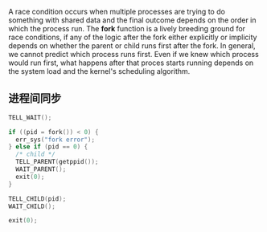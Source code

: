 A race condition occurs when multiple processes are trying to do something with shared data and the final outcome depends on the order in which the process run. The **fork** function is a lively breeding ground for race conditions, if any of the logic after the fork either explicitly or implicity depends on whether the parent or child runs first after the fork. In general, we cannot predict which process runs first. Even if we knew which process would run first, what happens after that proces starts running depends on the system load and the kernel's scheduling algorithm.



## 进程间同步

```c
TELL_WAIT();

if ((pid = fork()) < 0) {
  err_sys("fork error");
} else if (pid == 0) {
  /* child */
  TELL_PARENT(getppid());
  WAIT_PARENT();
  exit(0);
}

TELL_CHILD(pid);
WAIT_CHILD();

exit(0);

```

